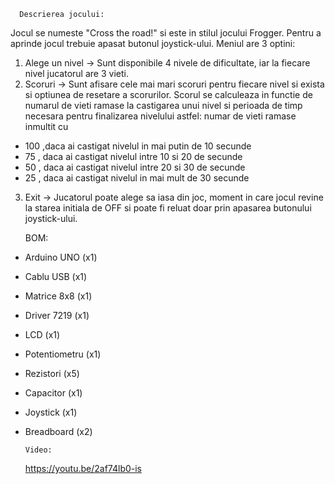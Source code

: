       Descrierea jocului:
   
Jocul se numeste "Cross the road!" si este in stilul jocului Frogger. Pentru a aprinde jocul trebuie apasat butonul joystick-ului.
Meniul are 3 optini:
1. Alege un nivel
-> Sunt disponibile 4 nivele de dificultate, iar la fiecare nivel jucatorul are 3 vieti. 
2. Scoruri
-> Sunt afisare cele mai mari scoruri pentru fiecare nivel si exista si optiunea de resetare a scorurilor. Scorul se calculeaza in functie de numarul de vieti ramase la castigarea unui nivel si perioada de timp necesara pentru finalizarea nivelului astfel: 
numar de vieti ramase inmultit cu
- 100 ,daca ai castigat nivelul in mai putin de 10 secunde
- 75 , daca ai castigat nivelul intre 10 si 20 de secunde
- 50 , daca ai castigat nivelul intre 20 si 30 de secunde
- 25 , daca ai castigat nivelul in mai mult de 30 secunde
3. Exit 
-> Jucatorul poate alege sa iasa din joc, moment in care jocul revine la starea initiala de OFF si poate fi reluat doar prin apasarea butonului joystick-ului.


 
      BOM:
- Arduino UNO (x1)
- Cablu USB (x1)
- Matrice 8x8 (x1)
- Driver 7219 (x1)
- LCD (x1)
- Potentiometru (x1)
- Rezistori (x5)
- Capacitor (x1)
- Joystick (x1)
- Breadboard (x2)



      Video:
  https://youtu.be/2af74lb0-is
